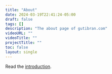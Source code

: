 ```yaml
---
title: "About"
date: 2024-03-19T22:41:24-05:00
draft: false
tags: []
description: "The about page of gutibran.com"
videoURL: ""
videoTitle: ""
projectTitle: ""
toc: false
layout: single
---
```


Read the [introduction](/notes/introduction).
